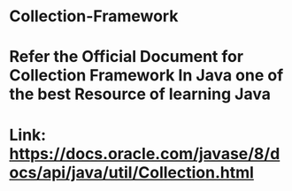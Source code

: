 # Collection-Framework
# Refer the Official Document for Collection Framework In Java one of the best Resource of learning Java 
# Link: https://docs.oracle.com/javase/8/docs/api/java/util/Collection.html
